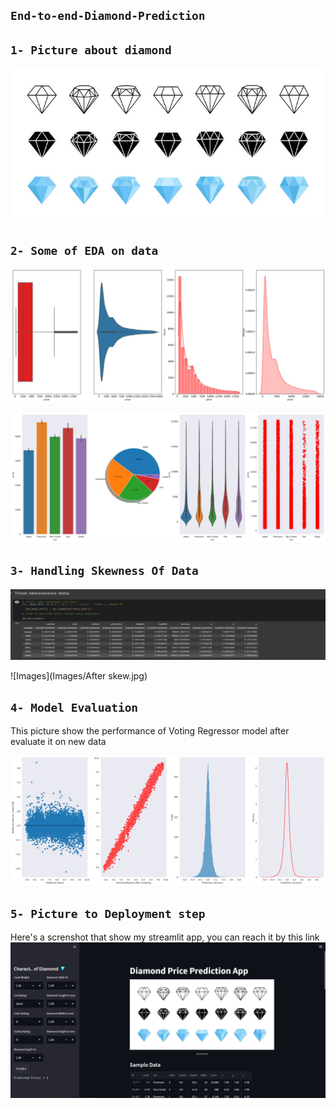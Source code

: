 ## **`End-to-end-Diamond-Prediction`**

## **`1- Picture about diamond`**

![Images](Images/DiamondImage.jpg)

## **`2- Some of EDA on data`**

![Images](Images/Price.jpg)

![Images](Images/Cut.jpg)

## **`3- Handling Skewness Of Data`**

![Images](Images/Skew.jpg)

![Images](Images/After skew.jpg)

## **`4- Model Evaluation`**

This picture show the performance of Voting Regressor model after evaluate it on new data

![Images](Images/ModelEvaluate.jpg)

## **`5- Picture to Deployment step`**
Here's a screnshot that show my streamlit app, you can reach it by this link
![Images](Images/Streamlit-pic.jpg)

